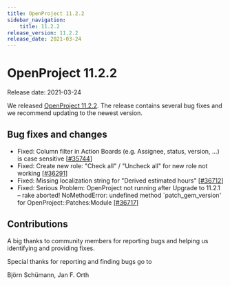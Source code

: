 ```yaml
---
title: OpenProject 11.2.2
sidebar_navigation:
    title: 11.2.2
release_version: 11.2.2
release_date: 2021-03-24
---
```


# OpenProject 11.2.2

Release date: 2021-03-24

We released [OpenProject 11.2.2](https://community.openproject.org/versions/1473).
The release contains several bug fixes and we recommend updating to the newest version.

<!--more-->
## Bug fixes and changes

- Fixed: Column filter in Action Boards (e.g.  Assignee, status, version, ...) is case sensitive \[[#35744](https://community.openproject.org/wp/35744)\]
- Fixed: Create new role: "Check all" / "Uncheck all" for new role not working \[[#36291](https://community.openproject.org/wp/36291)\]
- Fixed: Missing localization string for "Derived estimated hours" \[[#36712](https://community.openproject.org/wp/36712)\]
- Fixed: Serious Problem: OpenProject not running after Upgrade to 11.2.1 – rake aborted!  NoMethodError: undefined method `patch_gem_version' for OpenProject::Patches:Module \[[#36717](https://community.openproject.org/wp/36717)\]

## Contributions
A big thanks to community members for reporting bugs and helping us identifying and providing fixes.

Special thanks for reporting and finding bugs go to

Björn Schümann, Jan F. Orth

